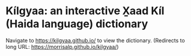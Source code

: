 # Kílgyaa: an interactive X̱aad Kíl (Haida language) dictionary

Navigate to https://kilgyaa.github.io/ to view the dictionary. (Redirects to long URL: https://morrisalp.github.io/kilgyaa/)